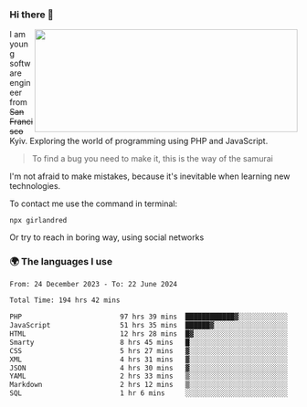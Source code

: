 ### Hi there 👋  

<img align='right' src="https://github-readme-stats.vercel.app/api?username=girlandred&count_private=true&show_icons=true&include_all_commits=true&hide_rank=true&hide_title=true&theme=buefy&card_width=300" width=460 height=180>


I am young software engineer from ~~San Francisco~~ Kyiv. Exploring the world of programming using PHP and JavaScript.


> To find a bug you need to make it, this is the way of the samurai



I'm not afraid to make mistakes, because it's inevitable when learning new technologies.

To contact me use the command in terminal:

```
npx girlandred
```

Or try to reach in boring way, using social networks


### 🌍 The languages I use

<!--START_SECTION:waka-->

```txt
From: 24 December 2023 - To: 22 June 2024

Total Time: 194 hrs 42 mins

PHP                        97 hrs 39 mins  ████████████▓░░░░░░░░░░░░   50.15 %
JavaScript                 51 hrs 35 mins  ██████▓░░░░░░░░░░░░░░░░░░   26.50 %
HTML                       12 hrs 28 mins  █▓░░░░░░░░░░░░░░░░░░░░░░░   06.41 %
Smarty                     8 hrs 45 mins   █░░░░░░░░░░░░░░░░░░░░░░░░   04.50 %
CSS                        5 hrs 27 mins   ▓░░░░░░░░░░░░░░░░░░░░░░░░   02.81 %
XML                        4 hrs 31 mins   ▓░░░░░░░░░░░░░░░░░░░░░░░░   02.32 %
JSON                       4 hrs 30 mins   ▓░░░░░░░░░░░░░░░░░░░░░░░░   02.31 %
YAML                       2 hrs 33 mins   ▒░░░░░░░░░░░░░░░░░░░░░░░░   01.31 %
Markdown                   2 hrs 12 mins   ▒░░░░░░░░░░░░░░░░░░░░░░░░   01.14 %
SQL                        1 hr 6 mins     ░░░░░░░░░░░░░░░░░░░░░░░░░   00.57 %
```

<!--END_SECTION:waka-->
